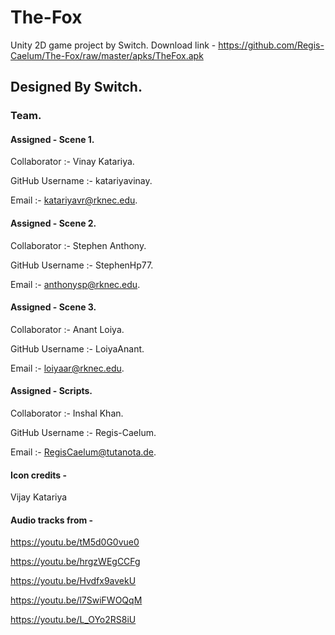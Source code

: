 # The-Fox
Unity 2D game project by Switch.
Download link - https://github.com/Regis-Caelum/The-Fox/raw/master/apks/TheFox.apk

## Designed By Switch.

### Team.

#### Assigned - Scene 1.

Collaborator :- Vinay Katariya.

GitHub Username :- katariyavinay.

Email :- katariyavr@rknec.edu.

#### Assigned - Scene 2.

Collaborator :- Stephen Anthony.

GitHub Username :- StephenHp77.

Email :- anthonysp@rknec.edu.

#### Assigned - Scene 3.

Collaborator :- Anant Loiya.

GitHub Username :- LoiyaAnant.

Email :- loiyaar@rknec.edu.

#### Assigned - Scripts.

Collaborator :- Inshal Khan.

GitHub Username :- Regis-Caelum.

Email :- RegisCaelum@tutanota.de.



#### Icon credits - 
Vijay Katariya


#### Audio tracks from -

https://youtu.be/tM5d0G0vue0

https://youtu.be/hrgzWEgCCFg

https://youtu.be/Hvdfx9avekU

https://youtu.be/l7SwiFWOQqM

https://youtu.be/L_OYo2RS8iU
